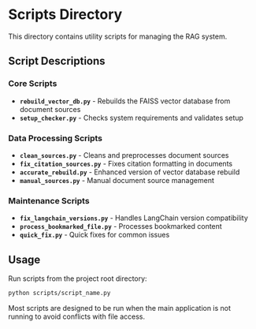 # Scripts Directory

This directory contains utility scripts for managing the RAG system.

## Script Descriptions

### Core Scripts

- **`rebuild_vector_db.py`** - Rebuilds the FAISS vector database from document sources
- **`setup_checker.py`** - Checks system requirements and validates setup

### Data Processing Scripts

- **`clean_sources.py`** - Cleans and preprocesses document sources
- **`fix_citation_sources.py`** - Fixes citation formatting in documents
- **`accurate_rebuild.py`** - Enhanced version of vector database rebuild
- **`manual_sources.py`** - Manual document source management

### Maintenance Scripts

- **`fix_langchain_versions.py`** - Handles LangChain version compatibility
- **`process_bookmarked_file.py`** - Processes bookmarked content
- **`quick_fix.py`** - Quick fixes for common issues

## Usage

Run scripts from the project root directory:

```bash
python scripts/script_name.py
```

Most scripts are designed to be run when the main application is not running to avoid conflicts with file access.
